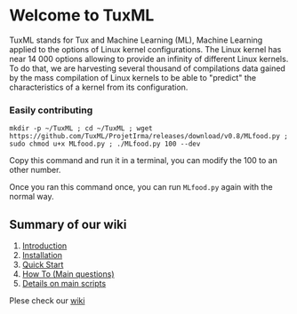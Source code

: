# Welcome to TuxML

TuxML stands for Tux and Machine Learning (ML), Machine Learning applied to the options of Linux kernel configurations. The Linux kernel has near 14 000 options allowing to provide an infinity of different Linux kernels. To do that, we are harvesting several thousand of compilations data gained by the mass compilation of Linux kernels to be able to "predict" the characteristics of a kernel from its configuration.


### Easily contributing
```
mkdir -p ~/TuxML ; cd ~/TuxML ; wget https://github.com/TuxML/ProjetIrma/releases/download/v0.8/MLfood.py ; sudo chmod u+x MLfood.py ; ./MLfood.py 100 --dev
```
Copy this command and run it in a terminal, you can modify the 100 to an other number.

Once you ran this command once, you can run `MLfood.py` again with the normal way.


## Summary of our wiki

1. [Introduction](https://github.com/TuxML/ProjetIrma/wiki)
2. [Installation](https://github.com/TuxML/ProjetIrma/wiki/Installation)
3. [Quick Start](https://github.com/TuxML/ProjetIrma/wiki/Quick-Start)
4. [How To (Main questions)](https://github.com/TuxML/ProjetIrma/wiki/How-To-(Main-questions))
5. [Details on main scripts](https://github.com/TuxML/ProjetIrma/wiki/Details-on-main-scripts/)

Plese check our [wiki](https://github.com/TuxML/ProjetIrma/wiki)
